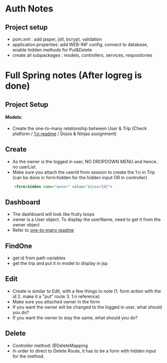 # Auth Notes
## Project setup
- pom.xml : add jasper, jstl, bcrypt, validation
- application.properties: add WEB-INF config, connect to database, enable hidden methods for Put&Delete
- create all subpackages : models, controllers, services, respositories

# Full Spring notes (After logreg is done)
## Project Setup
#### Models: 
- Create the one-to-many relationship between User & Trip (Check platform / [1:n readme](/Java4MVC/1nNotes.md) / Dojos & Ninjas assignment)

## Create 
- As the owner is the logged in user, NO DROPDOWN MENU and hence.. no userList.
- Make sure you attach the userId from session to create the 1:n in Trip (can be done in form:hidden for the hidden input OR in controller)
```html
    <form:hidden name="owner" value="${userId}">
```

## Dashboard 
- The dashboard will look like fruity loops 
- owner is a User object. To display the userName, need to get it from the owner object
- Refer to [one-to-many readme](/Java4MVC/1nNotes.md)

## FindOne 
- get id from path variables
- get the trip and put it in model to display in jsp

## Edit 
- Create is similar to Edit, with a few things to note (1. form action with the id 2. make it a "put" route 3. 1:n reference)
- Make sure you attached owner in the form
- If you want the owner will be changed to the logged in user, what should you do?
- If you want the owner to stay the same, what should you do?


## Delete
- Controller method: @DeleteMapping
- In order to direct to Delete Route, it has to be a form with hidden input for the method. 

